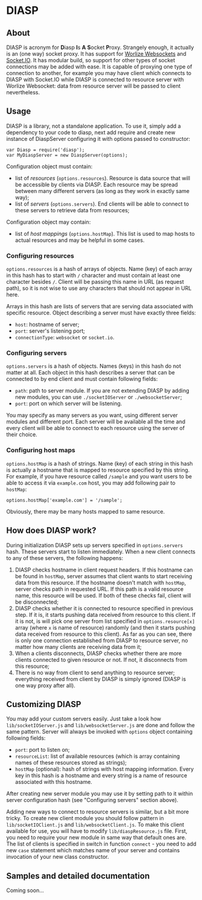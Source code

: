 DIASP
=====

About
-----

DIASP is acronym for **D**iasp **I**s **A** **S**ocket **P**roxy. Strangely enough, it actually is an (one way) socket proxy. It has support for [Worlize Websockets](https://github.com/Worlize/WebSocket-Node) and [Socket.IO](http://socket.io). It has modular build, so support for other types of socket connections may be added with ease. It is capable of proxying one type of connection to another, for example you may have client which connects to DIASP with Socket.IO while DIASP is connected to resource server with Worlize Websocket: data from resource server will be passed to client nevertheless.

Usage
-----

DIASP is a library, not a standalone application. To use it, simply add a dependency to your code to diasp, next add require and create new instance of DiaspServer configuring it with options passed to constructor:

    var Diasp = require('diasp');
    var MyDiaspServer = new DiaspServer(options);

Configuration object must contain:

* list of *resources* (`options.resources`). Resource is data source that will be accessible by clients via DIASP. Each resource may be spread between many different servers (as long as they work in exactly same way);
* list of *servers* (`options.servers`). End clients will be able to connect to these servers to retrieve data from resources;

Configuration object may contain:

* list of *host mappings* (`options.hostMap`). This list is used to map hosts to actual resources and may be helpful in some cases.

### Configuring resources

`options.resources` is a hash of arrays of objects. Name (key) of each array in this hash has to start with `/` character and must contain at least one character besides `/`. Client will be passing this name in URL (as request path), so it is not wise to use any characters that should not appear in URL here.

Arrays in this hash are lists of servers that are serving data associated with specific resource. Object describing a server must have exactly three fields:

* `host`: hostname of server;
* `port`: server's listening port;
* `connectionType`: `websocket` or `socket.io`.

### Configuring servers

`options.servers` is a hash of objects. Names (keys) in this hash do not matter at all. Each object in this hash describes a server that can be connected to by end client and must contain following fields:

* `path`: path to server module. If you are not extending DIASP by adding new modules, you can use `./socketIOServer` or `./websocketServer`;
* `port`: port on which server will be listening.
 
You may specify as many servers as you want, using different server modules and different port. Each server will be available all the time and every client will be able to connect to each resource using the server of their choice. 

### Configuring host maps

`options.hostMap` is a hash of strings. Name (key) of each string in this hash is actually a hostname that is mapped to resource specified by this string. For example, if you have resource called `/sample` and you want users to be able to access it via `example.com` host, you may add following pair to `hostMap`:

    options.hostMap['example.com'] = '/sample';

Obviously, there may be many hosts mapped to same resource.

How does DIASP work?
--------------------

During initialization DIASP sets up servers specified in `options.servers` hash. These servers start to listen immediately. When a new client connects to any of these servers, the following happens:

1. DIASP checks hostname in client request headers. If this hostname can be found in `hostMap`, server assumes that client wants to start receiving data from this resource. If the hostname doesn't match with `hostMap`, server checks path in requested URL. If this path is a valid resource name, this resource will be used. If both of these checks fail, client will be disconnected;
1. DIASP checks whether it is connected to resource specified in previous step. If it is, it starts pushing data received from resource to this client. If it is not, is will pick one server from list specified in `options.resource[x]` array (where `x` is name of resource) randomly (and then it starts pushing data received from resource to this client). As far as you can see, there is only one connection established from DIASP to resource server, no matter how many clients are receiving data from it;
1. When a clients disconnects, DIASP checks whether there are more clients connected to given resource or not. If not, it disconnects from this resource;
1. There is no way from client to send anything to resource server; everything received from client by DIASP is simply ignored (DIASP is one way proxy after all).

Customizing DIASP
-----------------

You may add your custom servers easily. Just take a look how `lib/socketIOServer.js` and `lib/websocketServer.js` are done and follow the same pattern. Server will always be invoked with `options` object containing following fields:

* `port`: port to listen on;
* `resourceList`: list of available resources (which is array containing names of these resources stored as strings);
* `hostMap` (optional): hash of strings with host mapping information. Every key in this hash is a hostname and every string is a name of resource associated with this hostname.

After creating new server module you may use it by setting path to it within server configuration hash (see "Configuring servers" section above).

Adding new ways to connect to resource servers is similar, but a bit more tricky. To create new client module you should follow pattern in `lib/socketIOClient.js` and `lib/websocketClient.js`. To make this client available for use, you will have to modify `lib/diaspResource.js` file. First, you need to require your new module in same way that default ones are. The list of clients is specified in switch in function `connect` - you need to add new `case` statement which matches name of your server and contains invocation of your new class constructor.

Samples and detailed documentation
----------------------------------

Coming soon...

